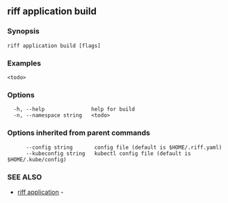 ## riff application build

<todo>

### Synopsis

<todo>

```
riff application build [flags]
```

### Examples

```
<todo>
```

### Options

```
  -h, --help               help for build
  -n, --namespace string   <todo>
```

### Options inherited from parent commands

```
      --config string       config file (default is $HOME/.riff.yaml)
      --kubeconfig string   kubectl config file (default is $HOME/.kube/config)
```

### SEE ALSO

* [riff application](riff_application.md)	 - <todo>

